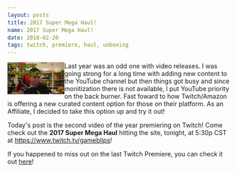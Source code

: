 ```yaml
---
layout: posts
title: 2017 Super Mega Haul! 
name: 2017 Super Mega Haul!
date: 2018-02-20
tags: twitch, premiere, haul, unboxing
---
```

<img src="2017Haul.jpg" height="72" width="128" align="left"> Last year was an odd one with video releases. I was going strong for a long time with adding new content to the YouTube channel but then things got busy and since monitization there is not available, I put YouTube priority on the back burner. Fast foward to how Twitch/Amazon is offering a new curated content option for those on their platform. As an Affiliate, I decided to take this option up and try it out!

Today's post is the second video of the year premiering on Twitch! Come check out the <b>2017 Super Mega Haul</b> hitting the site, tonight, at 5:30p CST at <a href="https://www.twitch.tv/gameblips">https://www.twitch.tv/gameblips</a>!

If you happened to miss out on the last Twitch Premiere, you can check it out <a href="https://www.twitch.tv/videos/227762646">here</a>!
